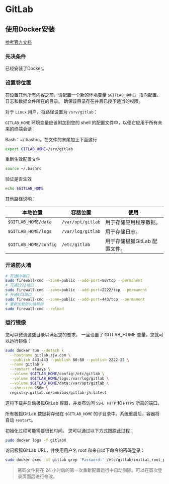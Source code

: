 # GitLab

## 使用Docker安装

[参考官方文档](https://docs.gitlab.cn/jh/install/docker.html)

### 先决条件

已经安装了Docker。

### 设置卷位置

在设置其他所有内容之前，请配置一个新的环境变量 `$GITLAB_HOME`，指向配置、日志和数据文件所在的目录。 确保该目录存在并且已授予适当的权限。

对于 `Linux` 用户，将路径设置为 `/srv/gitlab`：

`GITLAB_HOME` 环境变量应该附加到您的 shell 的配置文件中，以便它应用于所有未来的终端会话：

Bash：~/.bashrc。在文件的末尾加上下面这行

```bash
export GITLAB_HOME=/srv/gitlab
```

重新生效配置文件

```bash
source ~/.bashrc
```

验证是否生效

```bash
echo $GITLAB_HOME
```
其他路径说明：

| 本地位置                   | 容器位置              | 使用 |
|------------------------|-------------------|----|
| `$GITLAB_HOME/data`    | `/var/opt/gitlab` |  用于存储应用程序数据。  |
| `$GITLAB_HOME/logs`    | `/var/log/gitlab` |  用于存储日志。  |
| `$GITLAB_HOME/config`  | `/etc/gitlab`     | 用于存储极狐GitLab 配置文件。   |

### 开通防火墙

```bash
# 开通80端口
sudo firewall-cmd --zone=public --add-port=80/tcp --permanent
# 开通2222端口
sudo firewall-cmd --zone=public --add-port=2222/tcp --permanent
# 开通443端口
sudo firewall-cmd --zone=public --add-port=443/tcp --permanent
# 重新加载防火墙规则
sudo firewall-cmd --reload
```

### 运行镜像

您可以微调这些目录以满足您的要求。 一旦设置了 GITLAB_HOME 变量，您就可以运行镜像：

```bash
sudo docker run --detach \
  --hostname gitlab.zjw.com \
  --publish 443:443 --publish 80:80 --publish 2222:22 \
  --name gitlab \
  --restart always \
  --volume $GITLAB_HOME/config:/etc/gitlab \
  --volume $GITLAB_HOME/logs:/var/log/gitlab \
  --volume $GITLAB_HOME/data:/var/opt/gitlab \
  --shm-size 256m \
  registry.gitlab.cn/omnibus/gitlab-jh:latest
```

这将下载并启动极狐GitLab 容器，并发布访问 `SSH`、`HTTP` 和 `HTTPS` 所需的端口。

所有极狐GitLab 数据将存储在 `$GITLAB_HOME` 的子目录中。系统重启后，容器将自动 `restart`。

初始化过程可能需要很长时间。 您可以通过以下方式跟踪此过程：

```bash
sudo docker logs -f gitlabX
```
访问极狐GitLab URL，并使用用户名 root 和来自以下命令的密码登录：
```bash
sudo docker exec -it gitlab grep 'Password:' /etc/gitlab/initial_root_password
```

> 密码文件将在 24 小时后的第一次重新配置运行中自动删除。可以在首次登录页面后进行修改。


